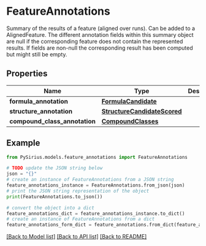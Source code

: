 # FeatureAnnotations

Summary of the results of a feature (aligned over runs). Can be added to a AlignedFeature.  The different annotation fields within this summary object are null if the corresponding  feature does not contain the represented results. If fields are non-null  the corresponding result has been computed but might still be empty.

## Properties

Name | Type | Description | Notes
------------ | ------------- | ------------- | -------------
**formula_annotation** | [**FormulaCandidate**](FormulaCandidate.md) |  | [optional] 
**structure_annotation** | [**StructureCandidateScored**](StructureCandidateScored.md) |  | [optional] 
**compound_class_annotation** | [**CompoundClasses**](CompoundClasses.md) |  | [optional] 

## Example

```python
from PySirius.models.feature_annotations import FeatureAnnotations

# TODO update the JSON string below
json = "{}"
# create an instance of FeatureAnnotations from a JSON string
feature_annotations_instance = FeatureAnnotations.from_json(json)
# print the JSON string representation of the object
print(FeatureAnnotations.to_json())

# convert the object into a dict
feature_annotations_dict = feature_annotations_instance.to_dict()
# create an instance of FeatureAnnotations from a dict
feature_annotations_form_dict = feature_annotations.from_dict(feature_annotations_dict)
```
[[Back to Model list]](../README.md#documentation-for-models) [[Back to API list]](../README.md#documentation-for-api-endpoints) [[Back to README]](../README.md)



